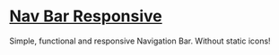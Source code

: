 # [Nav Bar Responsive](https://erickks.github.io/navBar-respnsive/)
 Simple, functional and responsive Navigation Bar.
 Without static icons!

